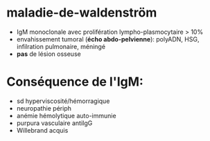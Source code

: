 # maladie-de-waldenström



- IgM monoclonale avec prolifération lympho-plasmocytaire > 10% 
- envahissement tumoral (**écho abdo-pelvienne**): polyADN, HSG, infilration pulmonaire, méningé 
- **pas** de lésion osseuse 


# Conséquence de l'IgM:


- sd hyperviscosité/hémorragique 
- neuropathie périph 
- anémie hémolytique auto-immunie 
- purpura vasculaire antiIgG 
- Willebrand acquis 


